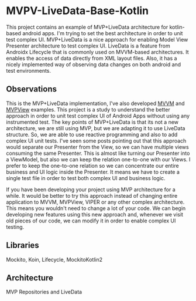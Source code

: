 # MVPV-LiveData-Base-Kotlin
This project contains an example of MVP+LiveData architecture for kotlin-based android apps.
I'm trying to set the best architecture in order to unit test complex UI.
MVP+LiveData is a nice approach for enabling Model View Presenter architecture to test complex UI.
LiveData is a feature from Androidx Lifecycle that is commonly used on MVVM-based architectures. It enables the access of data directly from XML layout files. Also, it has a nicely implemented way of observing data changes on both android and test environments.

## Observations
This is the MVP+LiveData implementation, I've also developed [MVVM](https://github.com/luniderelias/MVVM-Base-Kotlin) and [MVPView](https://github.com/luniderelias/MVPView-Base-Kotlin) examples.
This project is a study to understand the better approach in order to unit test complex UI of Android Apps without using any instrumented test.
The key points of MVP+LiveData is that its not a new architecture, we are still using MVP, but we are adapting it to use LiveData structure. So, we are able to use reactive programming and also to add complex UI unit tests.
I've seen some posts pointing out that this approach would separate our Presenter from the View, so we can have multiple views consuming the same Presenter. This is almost like turning our Presenter into a ViewModel, but also we can keep the relation one-to-one with our Views.
I prefer to keep the one-to-one relation so we can concentrate our entire business and UI logic inside the Presenter. It means we have to create a single test file in order to test both complex UI and business logic.

If you have been developing your project using MVP architecture for a while. It would be better to try this approach instead of changing entire application to MVVM, MVPView, VIPER or any other complex architecture. 
This means you wouldn't need to change a lot of your code. We can begin developing new features using this new approach and, whenever we visit old pieces of our code, we can modify it in order to enable complex UI testing.

## Libraries
Mockito,
Koin,
Lifecycle,
MockitoKotlin2

## Architecture
MVP Repositories and LiveData


